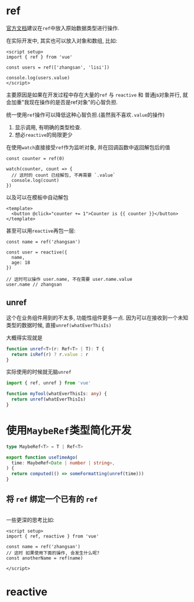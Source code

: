 # ref 

[官方文档](https://vuejs.org/api/reactivity-core.html)建议在`ref`中放入原始数据类型进行操作.

在实际开发中, 其实也可以放入对象和数组, 比如:

```vue
<script setup>
import { ref } from 'vue'

const users = ref(['zhangsan', 'lisi'])

console.log(users.value)
</script>
```

主要原因是如果在开发过程中存在大量的`ref` 与 `reactive` 和 普通js对象并行, 就会加重"我现在操作的是否是ref对象"的心智负担.  

统一使用`ref`操作可以降低这种心智负担.(虽然我不喜欢`.value`的操作)
1. 显示调用, 有明确的类型检查.
2. 想必`reactive`的局限更少

在使用`watch`直接接受`ref`作为监听对象, 并在回调函数中返回解包后的值

```vue
const counter = ref(0)

watch(counter, count => {
  // 这时的 count 已经解包, 不再需要 `.value`
  console.log(count) 
})
```

以及可以在模板中自动解包

```vue
<template>
  <button @click="counter += 1">Counter is {{ counter }}</button>
</template>
```

甚至可以用`reactive`再包一层:

```vue
const name = ref('zhangsan')

const user = reactive({
  name,
  age: 18
})

// 这时可以操作 user.name, 不在需要 user.name.value
user.name // zhangsan
```

## unref
这个在业务组件用到的不太多,  功能性组件更多一点.
因为可以在接收到一个未知类型的数据时候, 直接`unref(whatEverThisIs)`

大概得实现就是
```typescript
function unref<T>(r: Ref<T> | T): T {
  return isRef(r) ? r.value : r
}
```

实际使用的时候就无脑`unref`

```typescript
import { ref, unref } from 'vue'

function myTool(whatEverThisIs: any) {
  return unref(whatEverThisIs)
}
```

# 使用`MaybeRef`类型简化开发

```typescript
type MaybeRef<T> = T | Ref<T>

export function useTimeAgo(
  time: MaybeRef<Date | number | string>,
) {
  return computed(() => someFormatting(unref(time)))
}
```

## 将 `ref` 绑定一个已有的 `ref`

```vue

```

一些更深的思考比如: 

```vue
<script setup>
import { ref, reactive } from 'vue'

const name = ref('zhangsan')
// 这时 如果使用下面的操作, 会发生什么呢?
const anotherName = ref(name)

</script>
```


# reactive 

